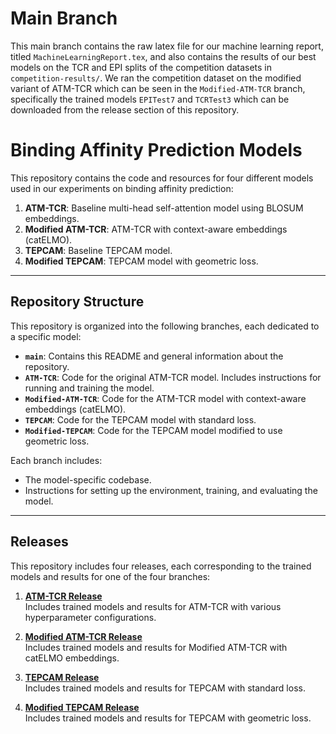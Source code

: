 # Main Branch

This main branch contains the raw latex file for our machine learning report, titled `MachineLearningReport.tex`, and also contains the results of our best models on the TCR and EPI splits of the competition datasets in `competition-results/`. We ran the competition dataset on the modified variant of ATM-TCR which can be seen in the `Modified-ATM-TCR` branch, specifically the trained models `EPITest7` and `TCRTest3` which can be downloaded from the release section of this repository.

# Binding Affinity Prediction Models

This repository contains the code and resources for four different models used in our experiments on binding affinity prediction:

1. **ATM-TCR**: Baseline multi-head self-attention model using BLOSUM embeddings.
2. **Modified ATM-TCR**: ATM-TCR with context-aware embeddings (catELMO).
3. **TEPCAM**: Baseline TEPCAM model.
4. **Modified TEPCAM**: TEPCAM model with geometric loss.

---

## Repository Structure

This repository is organized into the following branches, each dedicated to a specific model:

- **`main`**: Contains this README and general information about the repository.
- **`ATM-TCR`**: Code for the original ATM-TCR model. Includes instructions for running and training the model.
- **`Modified-ATM-TCR`**: Code for the ATM-TCR model with context-aware embeddings (catELMO).
- **`TEPCAM`**: Code for the TEPCAM model with standard loss.
- **`Modified-TEPCAM`**: Code for the TEPCAM model modified to use geometric loss.

Each branch includes:
- The model-specific codebase.
- Instructions for setting up the environment, training, and evaluating the model.

---

## Releases

This repository includes four releases, each corresponding to the trained models and results for one of the four branches:

1. [**ATM-TCR Release**](https://github.com/imaad-uni/cse494-599-Project/releases/tag/v1.0.0-ATM-TCR)  
   Includes trained models and results for ATM-TCR with various hyperparameter configurations.

2. [**Modified ATM-TCR Release**](https://github.com/imaad-uni/cse494-599-Project/releases/tag/v1.0.0-Modified-ATM-TCR)  
   Includes trained models and results for Modified ATM-TCR with catELMO embeddings.

3. [**TEPCAM Release**](https://github.com/imaad-uni/cse494-599-Project/releases/tag/v1.0.0-TEPCAM)  
   Includes trained models and results for TEPCAM with standard loss.

4. [**Modified TEPCAM Release**](https://github.com/imaad-uni/cse494-599-Project/releases/tag/v1.0.0-Modified-TEPCAM)  
   Includes trained models and results for TEPCAM with geometric loss.
